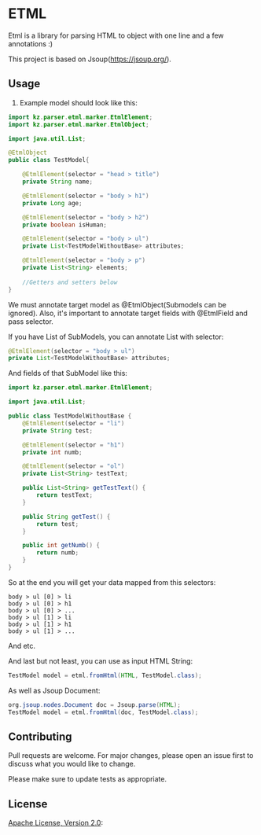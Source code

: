 # ETML

Etml is a library for parsing HTML to object with one line and a few annotations :)
 
This project is based on Jsoup(https://jsoup.org/).

## Usage

1. Example model should look like this:
```java
import kz.parser.etml.marker.EtmlElement;
import kz.parser.etml.marker.EtmlObject;

import java.util.List;

@EtmlObject
public class TestModel{

    @EtmlElement(selector = "head > title")
    private String name;

    @EtmlElement(selector = "body > h1")
    private Long age;

    @EtmlElement(selector = "body > h2")
    private boolean isHuman;

    @EtmlElement(selector = "body > ul")
    private List<TestModelWithoutBase> attributes;

    @EtmlElement(selector = "body > p")
    private List<String> elements;
    
    //Getters and setters below
}
```
We must annotate target model as @EtmlObject(Submodels can be ignored).
Also, it's important to annotate target fields with @EtmlField and pass selector.

If you have List of SubModels, you can annotate List with selector:
```java
@EtmlElement(selector = "body > ul")
private List<TestModelWithoutBase> attributes;
```
And fields of that SubModel like this:
```java 
import kz.parser.etml.marker.EtmlElement;

import java.util.List;

public class TestModelWithoutBase {
    @EtmlElement(selector = "li")
    private String test;

    @EtmlElement(selector = "h1")
    private int numb;

    @EtmlElement(selector = "ol")
    private List<String> testText;

    public List<String> getTestText() {
        return testText;
    }

    public String getTest() {
        return test;
    }

    public int getNumb() {
        return numb;
    }
}
```
So at the end you will get your data mapped from this selectors: 
```
body > ul [0] > li
body > ul [0] > h1
body > ul [0] > ...
body > ul [1] > li
body > ul [1] > h1
body > ul [1] > ...
```
And etc.

And last but not least, you can use as input HTML String: 

```java
TestModel model = etml.fromHtml(HTML, TestModel.class);
```

As well as Jsoup Document:
```java
org.jsoup.nodes.Document doc = Jsoup.parse(HTML);
TestModel model = etml.fromHtml(doc, TestModel.class);
```

## Contributing
Pull requests are welcome. For major changes, please open an issue first to discuss what you would like to change.

Please make sure to update tests as appropriate.

## License
[Apache License, Version 2.0](http://www.apache.org/licenses/LICENSE-2.0):